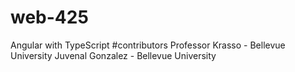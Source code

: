 # web-425
Angular with TypeScript 
#contributors Professor Krasso - Bellevue University 
Juvenal Gonzalez - Bellevue University
